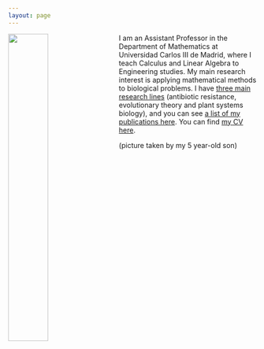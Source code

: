 ```yaml
---
layout: page
---
```


<img align="left" style="padding-right: 20px;" src="https://github.com/PabloCatalan/pablocatalan.github.io/raw/master/cv2024_edit.png" width="40%" height="40%"> I am an Assistant Professor in the Department of Mathematics at Universidad Carlos III de Madrid, where I teach Calculus and Linear Algebra to Engineering studies. My main research interest is applying mathematical methods to biological problems. I have [three main research lines](/research) (antibiotic resistance, evolutionary theory and plant systems biology), and you can see [a list of my publications here](/publications). You can find [my CV here](/pablocatalan_cveng.pdf).




(picture taken by my 5 year-old son)
